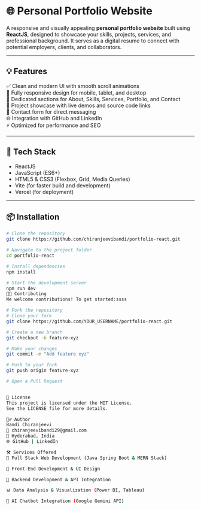 # 🌐 Personal Portfolio Website

A responsive and visually appealing **personal portfolio website** built using **ReactJS**, designed to showcase your skills, projects, services, and professional background. It serves as a digital resume to connect with potential employers, clients, and collaborators.

---

## 💡 Features

✅ Clean and modern UI with smooth scroll animations  
📱 Fully responsive design for mobile, tablet, and desktop  
📁 Dedicated sections for About, Skills, Services, Portfolio, and Contact  
💼 Project showcase with live demos and source code links  
📧 Contact form for direct messaging  
🌐 Integration with GitHub and LinkedIn  
⚡ Optimized for performance and SEO  

---

## 🧰 Tech Stack

- ReactJS  
- JavaScript (ES6+)  
- HTML5 & CSS3 (Flexbox, Grid, Media Queries)  
- Vite (for faster build and development)  
- Vercel (for deployment)  

---

## 📦 Installation

```bash
# Clone the repository
git clone https://github.com/chiranjeevibandi/portfolio-react.git

# Navigate to the project folder
cd portfolio-react

# Install dependencies
npm install

# Start the development server
npm run dev
🧑‍💻 Contributing
We welcome contributions! To get started:ssss

# Fork the repository
# Clone your fork
git clone https://github.com/YOUR_USERNAME/portfolio-react.git

# Create a new branch
git checkout -b feature-xyz

# Make your changes
git commit -m "Add feature xyz"

# Push to your fork
git push origin feature-xyz

# Open a Pull Request


📄 License
This project is licensed under the MIT License.
See the LICENSE file for more details.

🙋‍♂️ Author
Bandi Chiranjeevi
📧 chiranjeevibandi29@gmail.com
📍 Hyderabad, India
🌐 GitHub | LinkedIn

🛠 Services Offered
🔧 Full Stack Web Development (Java Spring Boot & MERN Stack)

🎨 Front-End Development & UI Design

🔌 Backend Development & API Integration

📊 Data Analysis & Visualization (Power BI, Tableau)

🤖 AI Chatbot Integration (Google Gemini API)
